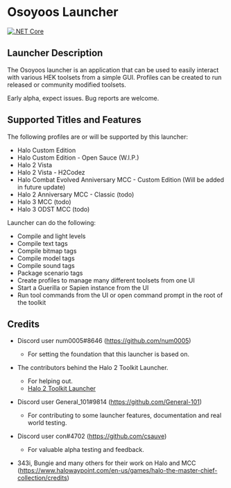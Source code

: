 # Osoyoos Launcher

[![.NET Core](https://github.com/num0005/Osoyoos-Launcher/actions/workflows/dotnet-5.yml/badge.svg)](https://github.com/num0005/Osoyoos-Launcher/actions/workflows/dotnet-5.yml)

## Launcher Description
The Osoyoos launcher is an application that can be used to easily interact with various HEK toolsets from a simple GUI. Profiles can be created to run released or community modified toolsets.

Early alpha, expect issues. Bug reports are welcome.

## Supported Titles and Features
The following profiles are or will be supported by this launcher:

 * Halo Custom Edition
 * Halo Custom Edition - Open Sauce (W.I.P.)
 * Halo 2 Vista
 * Halo 2 Vista - H2Codez 
 * Halo Combat Evolved Anniversary MCC - Custom Edition (Will be added in future update)
 * Halo 2 Anniversary MCC - Classic (todo)
 * Halo 3 MCC (todo)
 * Halo 3 ODST MCC (todo)

Launcher can do the following:

 * Compile and light levels
 * Compile text tags
 * Compile bitmap tags
 * Compile model tags
 * Compile sound tags
 * Package scenario tags
 * Create profiles to manage many different toolsets from one UI
 * Start a Guerilla or Sapien instance from the UI
 * Run tool commands from the UI or open command prompt in the root of the toolkit

## Credits

 * Discord user num0005#8646 (https://github.com/num0005)
   * For setting the foundation that this launcher is based on.

 * The contributors behind the Halo 2 Toolkit Launcher.
   * For helping out.
   * [Halo 2 Toolkit Launcher](https://github.com/Project-Cartographer/H2-Toolkit-Launcher)

 * Discord user General_101#9814 (https://github.com/General-101)
   * For contributing to some launcher features, documentation and real world testing.
 
 * Discord user con#4702 (https://github.com/csauve)
   * For valuable alpha testing and feedback.

* 343i, Bungie and many others for their work on Halo and MCC (https://www.halowaypoint.com/en-us/games/halo-the-master-chief-collection/credits)
